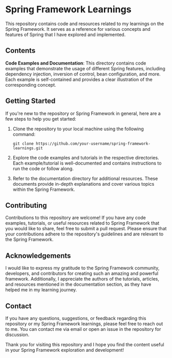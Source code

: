 # Spring Framework Learnings

This repository contains code and resources related to my learnings on the Spring Framework. It serves as a reference for various concepts and features of Spring that I have explored and implemented.

## Contents

**Code Examples and Documentation**: This directory contains code examples that demonstrate the usage of different Spring features, including dependency injection, inversion of control, bean configuration, and more. Each example is self-contained and provides a clear illustration of the corresponding concept.

## Getting Started

If you're new to the repository or Spring Framework in general, here are a few steps to help you get started:

1. Clone the repository to your local machine using the following command:

   ```
   git clone https://github.com/your-username/spring-framework-learnings.git
   ```

2. Explore the code examples and tutorials in the respective directories. Each example/tutorial is well-documented and contains instructions to run the code or follow along.

3. Refer to the documentation directory for additional resources. These documents provide in-depth explanations and cover various topics within the Spring Framework.

## Contributing

Contributions to this repository are welcome! If you have any code examples, tutorials, or useful resources related to Spring Framework that you would like to share, feel free to submit a pull request. Please ensure that your contributions adhere to the repository's guidelines and are relevant to the Spring Framework.

## Acknowledgements

I would like to express my gratitude to the Spring Framework community, developers, and contributors for creating such an amazing and powerful framework. Additionally, I appreciate the authors of the tutorials, articles, and resources mentioned in the documentation section, as they have helped me in my learning journey.

## Contact

If you have any questions, suggestions, or feedback regarding this repository or my Spring Framework learnings, please feel free to reach out to me. You can contact me via email or open an issue in the repository for discussion.

Thank you for visiting this repository and I hope you find the content useful in your Spring Framework exploration and development!
